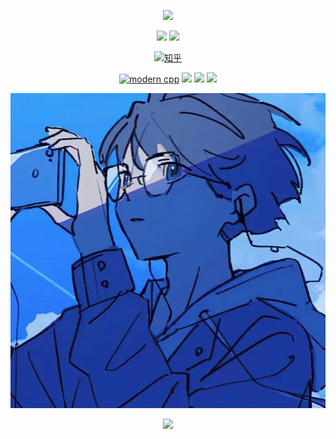 <div id="title" align=center>
 <p align="center">
 <img src="https://readme-typing-svg.demolab.com?font=Fira+Code&size=24&pause=1000&color=F75C7E&center=true&vCenter=true&width=500&lines=Hello,+World!;Welcome+to+XC-star3+GitHub!" />
</p>
<img src="https://komarev.com/ghpvc/?username=XC-star3&color=blue" />

<img src="https://github-readme-stats.vercel.app/api?username=XC-star3&show_icons=true&theme=radical" />

[![知乎](https://img.shields.io/badge/%E7%9F%A5%E4%B9%8E-XCZ-yello)](https://www.zhihu.com/people/xcz-62-81)

[![modern cpp](https://img.shields.io/badge/code-Modern%20C++-blue)](https://learn.microsoft.com/zh-cn/cpp/cpp/welcome-back-to-cpp-modern-cpp) 
![](https://img.shields.io/badge/热爱-学习新事物-red) 
![](https://img.shields.io/badge/性格-开朗-red) 
![](https://img.shields.io/badge/爱好-科幻-blue)

</div>

![头像](头像.PNG)


<p align="center">
  <a href="https://skillicons.dev">
    <img src="https://skillicons.dev/icons?i=git,python,java,html,css,javascript,matlab,cmake,arduino,arduino,anaconda,vscode" />
  </a>
</p>
